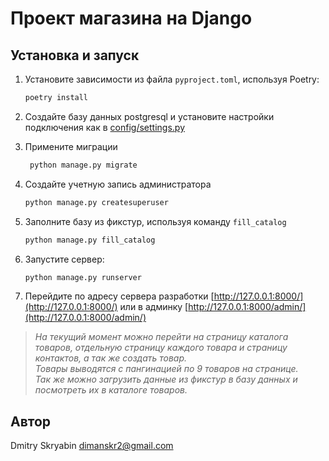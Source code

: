 # Проект магазина на Django

## Установка и запуск

1. Установите зависимости из файла `pyproject.toml`, используя Poetry:
    ```bash
    poetry install
    ```
2. Создайте базу данных postgresql и установите настройки подключения как в [config/settings.py](config/settings.py#L75-L82)


3. Примените миграции

   ``` bash
    python manage.py migrate
   ```

4. Создайте учетную запись администратора

   ``` bash
   python manage.py createsuperuser
   ```

5. Заполните базу из фикстур, используя команду `fill_catalog`

   ``` bash
   python manage.py fill_catalog
   ```

6. Запустите сервер:
    ```bash
    python manage.py runserver
    ```
      
7. Перейдите по адресу сервера разработки [http://127.0.0.1:8000/](http://127.0.0.1:8000/)
   или в админку [http://127.0.0.1:8000/admin/](http://127.0.0.1:8000/admin/)

> *На текущий момент можно перейти на страницу каталога товаров,
> отдельную страницу каждого товара и страницу контактов, а так же
> создать товар. \
> Товары выводятся с пангинацией по 9 товаров на странице. \
> Так же можно загрузить данные 
> из фикстур в базу данных и посмотреть их в каталоге товаров.*

## Автор
Dmitry Skryabin <dimanskr2@gmail.com>